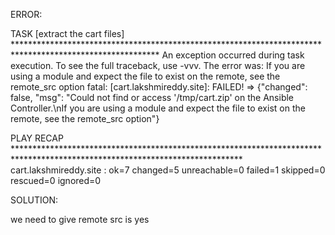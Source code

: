 ERROR:

TASK [extract the cart files] *********************************************************************************************************
An exception occurred during task execution. To see the full traceback, use -vvv. The error was: If you are using a module and expect the file to exist on the remote, see the remote_src option
fatal: [cart.lakshmireddy.site]: FAILED! => {"changed": false, "msg": "Could not find or access '/tmp/cart.zip' on the Ansible Controller.\nIf you are using a module and expect the file to exist on the remote, see the remote_src option"}

PLAY RECAP ****************************************************************************************************************************
cart.lakshmireddy.site     : ok=7    changed=5    unreachable=0    failed=1    skipped=0    rescued=0    ignored=0

SOLUTION:

we need to give remote src is yes 